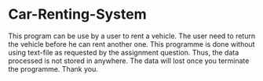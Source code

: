 # Car-Renting-System

This program can be use by a user to rent a vehicle.
The user need to return the vehicle before he can rent another one.
This programme is done without using text-file as requested by the assignment question. 
Thus, the data processed is not stored in anywhere.
The data will lost once you terminate the programme.
Thank you.
